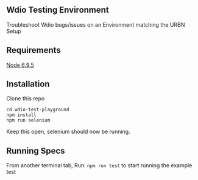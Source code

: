 ## Wdio Testing Environment
Troubleshoot Wdio bugs/issues on an Environment matching the URBN Setup

## Requirements

[Node 6.9.5](https://nodejs.org/en/blog/release/v6.9.5/)

## Installation

Clone this repo

```
cd wdio-test-playground
npm install
npm run selenium
```

Keep this open, selenium should now be running.

## Running Specs

From another terminal tab, Run: 
`npm run test` 
to start running the example test

